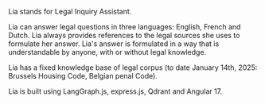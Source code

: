 Lia stands for Legal Inquiry Assistant.

Lia can answer legal questions in three languages: English, French and Dutch.
Lia always provides references to the legal sources she uses to formulate her answer.
Lia's answer is formulated in a way that is understandable by anyone, with or without legal knowledge.

Lia has a fixed knowledge base of legal corpus (to date January 14th, 2025: Brussels Housing Code, Belgian penal Code).

Lia is built using LangGraph.js, express.js, Qdrant and Angular 17.
